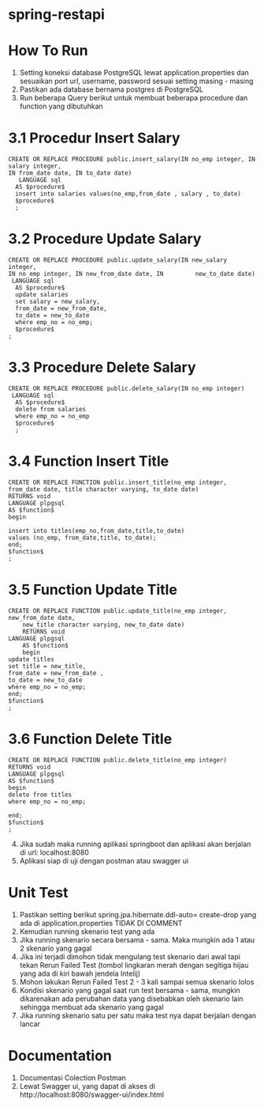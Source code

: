 ﻿# spring-restapi

 # How To Run
 1. Setting koneksi database PostgreSQL lewat application.properties dan sesuaikan port url, username, password sesuai setting masing - masing
 2. Pastikan ada database bernama postgres di PostgreSQL
 3. Run beberapa Query berikut untuk membuat beberapa procedure dan function yang dibutuhkan
# 3.1 Procedur Insert Salary

    CREATE OR REPLACE PROCEDURE public.insert_salary(IN no_emp integer, IN salary integer,
    IN from_date date, IN to_date date)
       LANGUAGE sql
      AS $procedure$
      insert into salaries values(no_emp,from_date , salary , to_date)
      $procedure$
      ;
    
# 3.2 Procedure Update Salary
    
    CREATE OR REPLACE PROCEDURE public.update_salary(IN new_salary integer,
    IN no_emp integer, IN new_from_date date, IN         new_to_date date)
     LANGUAGE sql
      AS $procedure$
      update salaries 
      set salary = new_salary,
      from_date = new_from_date,
      to_date = new_to_date
      where emp_no = no_emp;
      $procedure$
    ;

# 3.3 Procedure Delete Salary

    CREATE OR REPLACE PROCEDURE public.delete_salary(IN no_emp integer)
     LANGUAGE sql
      AS $procedure$
      delete from salaries
      where emp_no = no_emp
      $procedure$
      ;
    
# 3.4 Function Insert Title
	CREATE OR REPLACE FUNCTION public.insert_title(no_emp integer, from_date date, title character varying, to_date date)
 	RETURNS void
 	LANGUAGE plpgsql
	AS $function$
	begin
	
	insert into titles(emp_no,from_date,title,to_date) 
	values (no_emp, from_date,title, to_date);
	end;
	$function$
	;




# 3.5 Function Update Title
	CREATE OR REPLACE FUNCTION public.update_title(no_emp integer, new_from_date date,
     	new_title character varying, new_to_date date)
    	RETURNS void
   	LANGUAGE plpgsql
    	AS $function$
    	begin
	update titles 
	set title = new_title,
	from_date = new_from_date ,
	to_date = new_to_date
	where emp_no = no_emp; 	
 	end;
  	$function$
  	;

# 3.6 Function Delete Title

	CREATE OR REPLACE FUNCTION public.delete_title(no_emp integer)
 	RETURNS void
 	LANGUAGE plpgsql
	AS $function$
	begin
	delete from titles
	where emp_no = no_emp;
		
	end;
	$function$
	;


4. Jika sudah maka running aplikasi springboot dan aplikasi akan berjalan di url: localhost:8080
5. Aplikasi siap di uji dengan postman atau swagger ui

# Unit Test
1. Pastikan setting berikut spring.jpa.hibernate.ddl-auto= create-drop yang ada di application.properties TIDAK DI COMMENT
2. Kemudian running skenario test yang ada
3. Jika running skenario secara bersama - sama. Maka mungkin ada 1 atau 2 skenario yang gagal
4. Jika ini terjadi dimohon tidak mengulang test skenario dari awal tapi tekan Rerun Failed Test (tombol lingkaran merah dengan segitiga hijau yang ada di kiri bawah jendela Intelij)
5. Mohon lakukan Rerun Failed Test 2 - 3 kali sampai semua skenario lolos
6. Kondisi skenario yang gagal saat run test bersama - sama, mungkin dikarenakan ada perubahan data yang disebabkan oleh skenario lain sehingga membuat ada skenario yang gagal
7. Jika running skenario satu per satu maka test nya dapat berjalan dengan lancar

# Documentation
1. Documentasi Colection Postman
2. Lewat Swagger ui, yang dapat di akses di http://localhost:8080/swagger-ui/index.html
